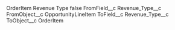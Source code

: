 <?xml version="1.0" encoding="UTF-8"?>
<CustomMetadata xmlns="http://soap.sforce.com/2006/04/metadata" xmlns:xsi="http://www.w3.org/2001/XMLSchema-instance" xmlns:xsd="http://www.w3.org/2001/XMLSchema">
    <label>OrderItem Revenue Type</label>
    <protected>false</protected>
    <values>
        <field>FromField__c</field>
        <value xsi:type="xsd:string">Revenue_Type__c</value>
    </values>
    <values>
        <field>FromObject__c</field>
        <value xsi:type="xsd:string">OpportunityLineItem</value>
    </values>
    <values>
        <field>ToField__c</field>
        <value xsi:type="xsd:string">Revenue_Type__c</value>
    </values>
    <values>
        <field>ToObject__c</field>
        <value xsi:type="xsd:string">OrderItem</value>
    </values>
</CustomMetadata>
